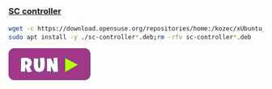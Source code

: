 ### [SC controller](https://github.com/kozec/sc-controller)
```bash
wget -c https://download.opensuse.org/repositories/home:/kozec/xUbuntu_18.10/amd64/sc-controller_0.4.6.1_amd64.deb
sudo apt install -y ./sc-controller*.deb;rm -rfv sc-controller*.deb
```
[![bashrun-url](images/bashrun-url.png)](br:sc-controller)
